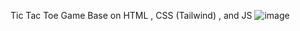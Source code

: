 Tic Tac Toe Game Base on HTML , CSS (Tailwind) , and JS
![image](https://github.com/user-attachments/assets/2c4bac90-9267-428f-909b-4f6fc0e16a0f)
